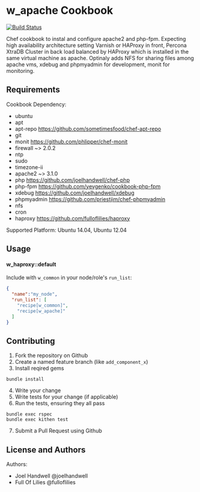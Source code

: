 w_apache Cookbook
==================

[![Build Status](https://travis-ci.org/haapp/w_apache.svg?branch=master)](https://travis-ci.org/haapp/w_apache)

Chef cookbook to instal and configure apache2 and php-fpm. Expecting high availability architecture setting Varnish or HAProxy in front, Percona XtraDB Cluster in back load balanced by HAProxy which is installed in the same virtual machine as apache. Optinaly adds NFS for sharing files among apache vms, xdebug and phpmyadmin for development, monit for monitoring.


Requirements
------------
Cookbook Dependency:

* ubuntu
* apt
* apt-repo  https://github.com/sometimesfood/chef-apt-repo
* git
* monit  https://github.com/phlipper/chef-monit
* firewall ~> 2.0.2
* ntp
* sudo
* timezone-ii
* apache2 ~> 3.1.0
* php  https://github.com/joelhandwell/chef-php
* php-fpm  https://github.com/yevgenko/cookbook-php-fpm
* xdebug  https://github.com/joelhandwell/xdebug
* phpmyadmin  https://github.com/priestjim/chef-phpmyadmin 
* nfs
* cron
* haproxy  https://github.com/fulloflilies/haproxy 

Supported Platform:
Ubuntu 14.04, Ubuntu 12.04

Usage
-----
#### w_haproxy::default

Include with `w_common` in your node/role's `run_list`:

```json
{
  "name":"my_node",
  "run_list": [
    "recipe[w_common]",
    "recipe[w_apache]"
  ]
}
```

Contributing
------------
1. Fork the repository on Github
2. Create a named feature branch (like `add_component_x`)
3. Install reqired gems
```
bundle install
```
4. Write your change
5. Write tests for your change (if applicable)
6. Run the tests, ensuring they all pass
```
bundle exec rspec
bundle exec kithen test
```
7. Submit a Pull Request using Github

License and Authors
-------------------
Authors: 
* Joel Handwell @joelhandwell 
* Full Of Lilies @fulloflilies
